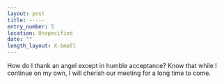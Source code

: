 ```yaml
---
layout: post
title: --:--
entry_number: 5
location: Unspecified
date: ""
length_layout: X-Small
---
```

How do I thank an angel except in humble acceptance? Know that while I continue on my own, I will cherish our meeting for a long time to come.
